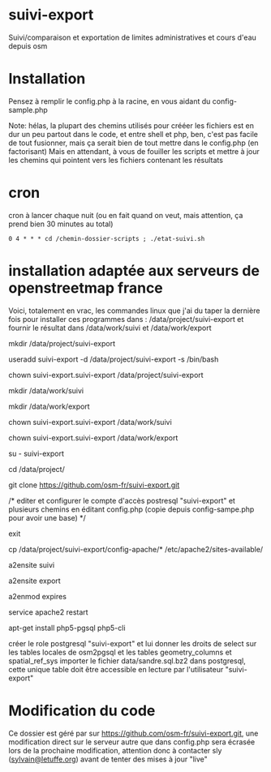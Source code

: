 suivi-export
============

Suivi/comparaison et exportation de limites administratives et cours d'eau depuis osm

Installation
============

Pensez à remplir le config.php à la racine, en vous aidant du config-sample.php

Note: hélas, la plupart des chemins utilisés pour crééer les fichiers est en dur un peu partout dans le code, et entre shell et php, ben, c'est pas facile de 
tout fusionner, mais ça serait bien de tout mettre dans le config.php (en factorisant)
Mais en attendant, à vous de fouiller les scripts et mettre à jour les chemins qui pointent vers les fichiers contenant les résultats

cron
====
cron à lancer chaque nuit (ou en fait quand on veut, mais attention, ça prend bien 30 minutes au total)

``
0 4 * * * cd /chemin-dossier-scripts ; ./etat-suivi.sh
``

installation adaptée aux serveurs de openstreetmap france 
=========================================================
Voici, totalement en vrac, les commandes linux que j'ai du taper la dernière fois pour installer ces programmes dans :
/data/project/suivi-export
et fournir le résultat dans 
/data/work/suivi
et
/data/work/export

mkdir /data/project/suivi-export

useradd suivi-export -d /data/project/suivi-export -s /bin/bash

chown suivi-export.suivi-export /data/project/suivi-export

mkdir /data/work/suivi

mkdir /data/work/export

chown suivi-export.suivi-export /data/work/suivi

chown suivi-export.suivi-export /data/work/export

su - suivi-export

cd /data/project/

git clone https://github.com/osm-fr/suivi-export.git

/* 
editer et configurer le compte d'accès postresql "suivi-export" et plusieurs chemins en éditant config.php 
(copie depuis config-sampe.php pour avoir une base)
*/

exit

cp /data/project/suivi-export/config-apache/* /etc/apache2/sites-available/

a2ensite suivi

a2ensite export

a2enmod expires

service apache2 restart

apt-get install php5-pgsql php5-cli


créer le role postgresql "suivi-export" et lui donner les droits de select sur les tables locales de osm2pgsql et les tables geometry_columns et spatial_ref_sys
importer le fichier data/sandre.sql.bz2 dans postgresql, cette unique table doit être accessible en lecture par l'utilisateur "suivi-export" 


Modification du code
====================
Ce dossier est géré par sur https://github.com/osm-fr/suivi-export.git, une modification direct sur le serveur autre que dans config.php sera écrasée lors de la
prochaine modification, attention donc à contacter sly (sylvain@letuffe.org) avant de tenter des mises à jour "live"
